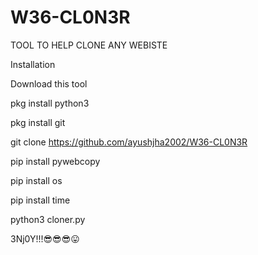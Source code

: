 # W36-CL0N3R
TOOL TO HELP CLONE ANY WEBISTE


Installation

Download this tool

pkg install python3

pkg install git

git clone https://github.com/ayushjha2002/W36-CL0N3R

pip install pywebcopy

pip install os

pip install time

python3 cloner.py


3Nj0Y!!!😎😎😎😛
